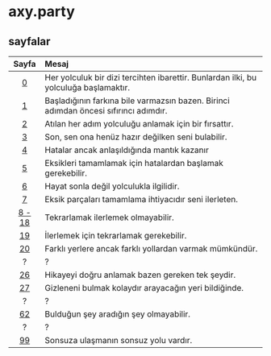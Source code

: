 # axy.party

## sayfalar
Sayfa | Mesaj
|:---:|:---
[0](https://axy.party/0) | Her yolculuk bir dizi tercihten ibarettir. Bunlardan ilki, bu yolculuğa başlamaktır.
[1](https://axy.party/1) | Başladığının farkına bile varmazsın bazen. Birinci adımdan öncesi sıfırıncı adımdır.
[2](https://axy.party/2) | Atılan her adım yolculuğu anlamak için bir fırsattır.
[3](https://axy.party/3) | Son, sen ona henüz hazır değilken seni bulabilir.
[4](https://axy.party/404) | Hatalar ancak anlaşıldığında mantık kazanır
[5](https://axy.party/505) | Eksikleri tamamlamak için hatalardan başlamak gerekebilir.
[6](https://axy.party/6) | Hayat sonla değil yolculukla ilgilidir.
[7](https://axy.party/7) | Eksik parçaları tamamlama ihtiyacıdır seni ilerleten.
[8 - 18](https://axy.party/8) | Tekrarlamak ilerlemek olmayabilir.
[19](https://axy.party/19) | İlerlemek için tekrarlamak gerekebilir.
[20](https://axy.party/20) | Farklı yerlere ancak farklı yollardan varmak mümkündür.
? | ?
[26](https://axy.party/paspas) | Hikayeyi doğru anlamak bazen gereken tek şeydir.
[27](https://axy.party/paspas/anahtar) | Gizleneni bulmak kolaydır arayacağın yeri bildiğinde.
? | ?
[62](https://axy.party/anahtar) | Bulduğun şey aradığın şey olmayabilir.
? | ?
[99](https://axy.party/1234567890) | Sonsuza ulaşmanın sonsuz yolu vardır.
